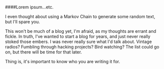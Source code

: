   ####Lorem ipsum...etc. 
  
  I even thought about using a Markov Chain to generate some random text, but I'll spare you. 
  
  This won't be much of a blog yet, I'm afraid, as my thoughts are errant and fickle. In truth, I've wanted to start a blog for years, and just never really stoked those embers. I was never really sure what I'd talk about. Vintage radios? Fumbling through hacking projects? Bird watching? The list could go on, but there will be time for that later. 
  
  Thing is, it's important to know who you are writing it for. 
